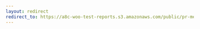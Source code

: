 ```yaml
---
layout: redirect
redirect_to: https://a8c-woo-test-reports.s3.amazonaws.com/public/pr-merge/40237/e2e/index.html
---
```

